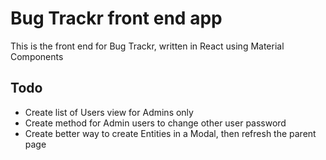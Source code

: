 # Bug Trackr front end app

This is the front end for Bug Trackr, written in React using Material Components


## Todo

* Create list of Users view for Admins only
* Create method for Admin users to change other user password
* Create better way to create Entities in a Modal, then refresh the parent page
